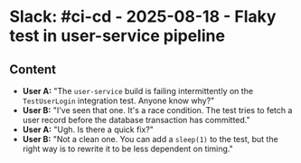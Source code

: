 # Slack: #ci-cd - 2025-08-18 - Flaky test in user-service pipeline

## Content
- **User A:** "The `user-service` build is failing intermittently on the `TestUserLogin` integration test. Anyone know why?"
- **User B:** "I've seen that one. It's a race condition. The test tries to fetch a user record before the database transaction has committed."
- **User A:** "Ugh. Is there a quick fix?"
- **User B:** "Not a clean one. You can add a `sleep(1)` to the test, but the right way is to rewrite it to be less dependent on timing."